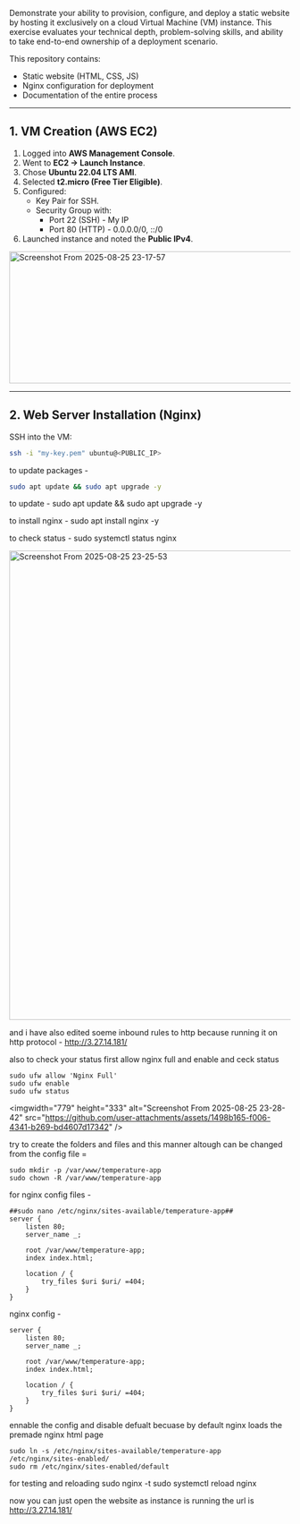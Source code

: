 Demonstrate your ability to provision, configure, and deploy a static website by hosting it exclusively on a cloud Virtual Machine (VM) instance. This exercise evaluates your technical depth, problem-solving skills, and ability to take end-to-end ownership of a deployment scenario.


This repository contains:
- Static website (HTML, CSS, JS)  
- Nginx configuration for deployment  
- Documentation of the entire process  

---

## 1. VM Creation (AWS EC2)

1. Logged into **AWS Management Console**.
2. Went to **EC2 → Launch Instance**.
3. Chose **Ubuntu 22.04 LTS AMI**.
4. Selected **t2.micro (Free Tier Eligible)**.
5. Configured:
   - Key Pair for SSH.
   - Security Group with:
     - Port 22 (SSH) - My IP
     - Port 80 (HTTP) - 0.0.0.0/0, ::/0
6. Launched instance and noted the **Public IPv4**.

<img width="1663" height="236" alt="Screenshot From 2025-08-25 23-17-57" src="https://github.com/user-attachments/assets/9fada205-6d5d-4e8a-bf79-48550702820b" />


---

## 2. Web Server Installation (Nginx)

SSH into the VM:
```bash
ssh -i "my-key.pem" ubuntu@<PUBLIC_IP>
```

to update packages - 
``` bash
sudo apt update && sudo apt upgrade -y
```
to update - sudo apt update && sudo apt upgrade -y

to install nginx - sudo apt install nginx -y

to check status - sudo systemctl status nginx

<img width="1457" height="839" alt="Screenshot From 2025-08-25 23-25-53" src="https://github.com/user-attachments/assets/f3ad8746-4598-4815-b7f0-d10a7deb6e14" />


and i have also edited soeme inbound rules to http because running it on http protocol - http://3.27.14.181/


also to check your status first allow nginx full and enable and ceck status 
```
sudo ufw allow 'Nginx Full'
sudo ufw enable
sudo ufw status
```
<imgwidth="779" height="333" alt="Screenshot From 2025-08-25 23-28-42" src="https://github.com/user-attachments/assets/1498b165-f006-4341-b269-bd4607d17342" />

try to create the folders and files and this manner altough can be changed from the config file =
```file struct
sudo mkdir -p /var/www/temperature-app
sudo chown -R /var/www/temperature-app
```

for nginx config files - 
```
##sudo nano /etc/nginx/sites-available/temperature-app##
server {
    listen 80;
    server_name _;

    root /var/www/temperature-app;
    index index.html;

    location / {
        try_files $uri $uri/ =404;
    }
}

```

nginx config - 
```nginx
server {
    listen 80;
    server_name _;

    root /var/www/temperature-app;
    index index.html;

    location / {
        try_files $uri $uri/ =404;
    }
}
```
ennable the config and disable defualt becuase by default nginx loads the premade nginx html page 
```
sudo ln -s /etc/nginx/sites-available/temperature-app /etc/nginx/sites-enabled/
sudo rm /etc/nginx/sites-enabled/default
```

for testing and reloading 
sudo nginx -t
sudo systemctl reload nginx


now you can just open the website as instance is running the url is http://3.27.14.181/
